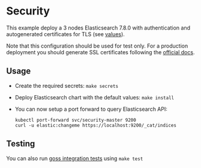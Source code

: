 # Security

This example deploy a 3 nodes Elasticsearch 7.8.0 with authentication and
autogenerated certificates for TLS (see [values][]).

Note that this configuration should be used for test only. For a production
deployment you should generate SSL certificates following the [official docs][].

## Usage

* Create the required secrets: `make secrets`

* Deploy Elasticsearch chart with the default values: `make install`

* You can now setup a port forward to query Elasticsearch API:

  ```
  kubectl port-forward svc/security-master 9200
  curl -u elastic:changeme https://localhost:9200/_cat/indices
  ```

## Testing

You can also run [goss integration tests][] using `make test`


[goss integration tests]: https://github.com/elastic/helm-charts/tree/7.8/elasticsearch/examples/security/test/goss.yaml
[official docs]: https://www.elastic.co/guide/en/elasticsearch/reference/7.8/configuring-tls.html#node-certificates
[values]: https://github.com/elastic/helm-charts/tree/7.8/elasticsearch/examples/security/security.yaml
